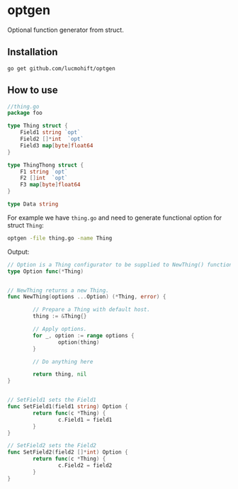 # optgen

Optional function generator from struct.

## Installation

```
go get github.com/lucmohift/optgen
```

## How to use

```go
//thing.go
package foo

type Thing struct {
    Field1 string `opt` 
    Field2 []*int  `opt`
    Field3 map[byte]float64
}

type ThingThong struct {
    F1 string `opt` 
    F2 []int  `opt`
    F3 map[byte]float64
}

type Data string
```

For example we have `thing.go` and need to generate functional option for struct `Thing`:

```bash
optgen -file thing.go -name Thing
```

Output:

```go
// Option is a Thing configurator to be supplied to NewThing() function.
type Option func(*Thing)


// NewThing returns a new Thing.
func NewThing(options ...Option) (*Thing, error) {

        // Prepare a Thing with default host.
        thing := &Thing{}

        // Apply options.
        for _, option := range options {
                option(thing)
        }

        // Do anything here

        return thing, nil
}


// SetField1 sets the Field1
func SetField1(field1 string) Option {
        return func(c *Thing) {
                c.Field1 = field1
        }
}

// SetField2 sets the Field2
func SetField2(field2 []*int) Option {
        return func(c *Thing) {
                c.Field2 = field2
        }
}
```

